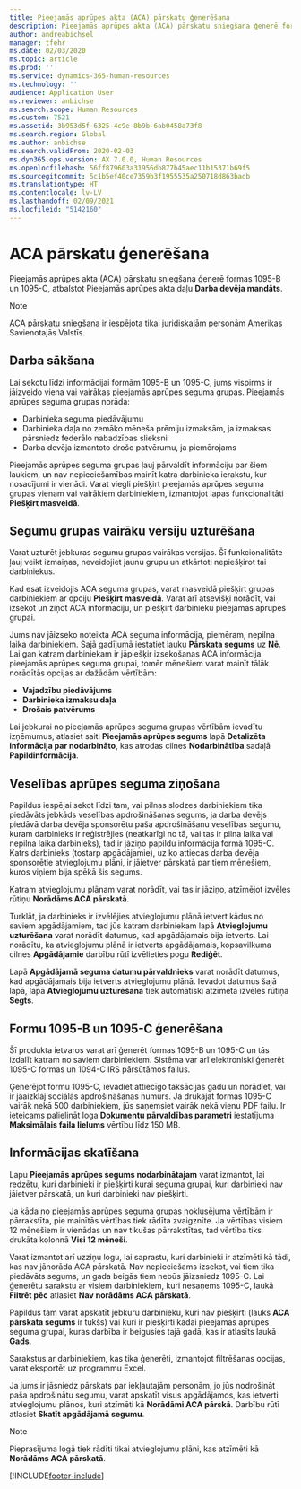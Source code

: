 ```yaml
---
title: Pieejamās aprūpes akta (ACA) pārskatu ģenerēšana
description: Pieejamās aprūpes akta (ACA) pārskatu sniegšana ģenerē formas 1095-B un 1095-C, atbalstot Pieejamās aprūpes akta daļu **Darba devēja mandāts**.
author: andreabichsel
manager: tfehr
ms.date: 02/03/2020
ms.topic: article
ms.prod: ''
ms.service: dynamics-365-human-resources
ms.technology: ''
audience: Application User
ms.reviewer: anbichse
ms.search.scope: Human Resources
ms.custom: 7521
ms.assetid: 3b953d5f-6325-4c9e-8b9b-6ab0458a73f8
ms.search.region: Global
ms.author: anbichse
ms.search.validFrom: 2020-02-03
ms.dyn365.ops.version: AX 7.0.0, Human Resources
ms.openlocfilehash: 56ff879603a31956db877b45aec11b15371b69f5
ms.sourcegitcommit: 5c1b5ef40ce7359b3f1955535a250718d863badb
ms.translationtype: HT
ms.contentlocale: lv-LV
ms.lasthandoff: 02/09/2021
ms.locfileid: "5142160"
---
```

# <a name="generate-aca-reports"></a>ACA pārskatu ģenerēšana

Pieejamās aprūpes akta (ACA) pārskatu sniegšana ģenerē formas 1095-B un 1095-C, atbalstot Pieejamās aprūpes akta daļu **Darba devēja mandāts**.

> [!NOTE]
> ACA pārskatu sniegšana ir iespējota tikai juridiskajām personām Amerikas Savienotajās Valstīs.

## <a name="getting-started"></a>Darba sākšana

Lai sekotu līdzi informācijai formām 1095-B un 1095-C, jums vispirms ir jāizveido viena vai vairākas pieejamās aprūpes seguma grupas. Pieejamās aprūpes seguma grupas norāda:

- Darbinieka seguma piedāvājumu
- Darbinieka daļa no zemāko mēneša prēmiju izmaksām, ja izmaksas pārsniedz federālo nabadzības slieksni
- Darba devēja izmantoto drošo patvērumu, ja piemērojams

Pieejamās aprūpes seguma grupas ļauj pārvaldīt informāciju par šiem laukiem, un nav nepieciešamības mainīt katra darbinieka ierakstu, kur nosacījumi ir vienādi. Varat viegli piešķirt pieejamās aprūpes seguma grupas vienam vai vairākiem darbiniekiem, izmantojot lapas funkcionalitāti **Piešķirt masveidā**.

## <a name="maintaining-multiple-versions-of-a-coverage-group"></a>Segumu grupas vairāku versiju uzturēšana

Varat uzturēt jebkuras segumu grupas vairākas versijas. Šī funkcionalitāte ļauj veikt izmaiņas, neveidojiet jaunu grupu un atkārtoti nepiešķirot tai darbiniekus. 

Kad esat izveidojis ACA seguma grupas, varat masveidā piešķirt grupas darbiniekiem ar opciju **Piešķirt masveidā**. Varat arī atsevišķi norādīt, vai izsekot un ziņot ACA informāciju, un piešķirt darbinieku pieejamās aprūpes grupai.

Jums nav jāizseko noteikta ACA seguma informācija, piemēram, nepilna laika darbiniekiem. Šajā gadījumā iestatiet lauku **Pārskata segums** uz **Nē**. Lai gan katram darbiniekam ir jāpiešķir izsekošanas ACA informācija pieejamās aprūpes seguma grupai, tomēr mēnešiem varat mainīt tālāk norādītās opcijas ar dažādām vērtībām:

- **Vajadzību piedāvājums**
- **Darbinieka izmaksu daļa**
- **Drošais patvērums**

Lai jebkurai no pieejamās aprūpes seguma grupas vērtībām ievadītu izņēmumus, atlasiet saiti **Pieejamās aprūpes segums** lapā **Detalizēta informācija par nodarbināto**, kas atrodas cilnes **Nodarbinātība** sadaļā **Papildinformācija**.

## <a name="reporting-health-care-coverage"></a>Veselības aprūpes seguma ziņošana

Papildus iespējai sekot līdzi tam, vai pilnas slodzes darbiniekiem tika piedāvāts jebkāds veselības apdrošināšanas segums, ja darba devējs piedāvā darba devēja sponsorētu paša apdrošināšanu veselības segumu, kuram darbinieks ir reģistrējies (neatkarīgi no tā, vai tas ir pilna laika vai nepilna laika darbinieks), tad ir jāziņo papildu informācija formā 1095-C. Katrs darbinieks (tostarp apgādājamie), uz ko attiecas darba devēja sponsorētie atvieglojumu plāni, ir jāietver pārskatā par tiem mēnešiem, kuros viņiem bija spēkā šis segums. 

Katram atvieglojumu plānam varat norādīt, vai tas ir jāziņo, atzīmējot izvēles rūtiņu **Norādāms ACA pārskatā**.

Turklāt, ja darbinieks ir izvēlējies atvieglojumu plānā ietvert kādus no saviem apgādājamiem, tad jūs katram darbiniekam lapā **Atvieglojumu uzturēšana** varat norādīt datumus, kad apgādājamais bija ietverts. Lai norādītu, ka atvieglojumu plānā ir ietverts apgādājamais, kopsavilkuma cilnes **Apgādājamie** darbību rūtī izvēlieties pogu **Rediģēt**.

Lapā **Apgādājamā seguma datumu pārvaldnieks** varat norādīt datumus, kad apgādājamais bija ietverts atvieglojumu plānā. Ievadot datumus šajā lapā, lapā **Atvieglojumu uzturēšana** tiek automātiski atzīmēta izvēles rūtiņa **Segts**.

## <a name="generate-1095-b-and-1095-c-forms"></a>Formu 1095-B un 1095-C ģenerēšana

Šī produkta ietvaros varat arī ģenerēt formas 1095-B un 1095-C un tās izdalīt katram no saviem darbiniekiem. Sistēma var arī elektroniski ģenerēt 1095-C formas un 1094-C IRS pārsūtāmos failus.  

Ģenerējot formu 1095-C, ievadiet attiecīgo taksācijas gadu un norādiet, vai ir jāaizklāj sociālās apdrošināšanas numurs. Ja drukājat formas 1095-C vairāk nekā 500 darbiniekiem, jūs saņemsiet vairāk nekā vienu PDF failu. Ir ieteicams palielināt loga **Dokumentu pārvaldības parametri** iestatījuma **Maksimālais faila lielums** vērtību līdz 150 MB.

## <a name="viewing-information"></a>Informācijas skatīšana

Lapu **Pieejamās aprūpes segums nodarbinātajam** varat izmantot, lai redzētu, kuri darbinieki ir piešķirti kurai seguma grupai, kuri darbinieki nav jāietver pārskatā, un kuri darbinieki nav piešķirti.

Ja kāda no pieejamās aprūpes seguma grupas noklusējuma vērtībām ir pārrakstīta, pie mainītās vērtības tiek rādīta zvaigznīte. Ja vērtības visiem 12 mēnešiem ir vienādas un nav tikušas pārrakstītas, tad vērtība tiks drukāta kolonnā **Visi 12 mēneši**.

Varat izmantot arī uzziņu logu, lai saprastu, kuri darbinieki ir atzīmēti kā tādi, kas nav jānorāda ACA pārskatā. Nav nepieciešams izsekot, vai tiem tika piedāvāts segums, un gada beigās tiem nebūs jāizsniedz 1095-C. Lai ģenerētu sarakstu ar visiem darbiniekiem, kuri nesaņems 1095-C, laukā **Filtrēt pēc** atlasiet **Nav norādāms ACA pārskatā**.

Papildus tam varat apskatīt jebkuru darbinieku, kuri nav piešķirti (lauks **ACA pārskata segums** ir tukšs) vai kuri ir piešķirti kādai pieejamās aprūpes seguma grupai, kuras darbība ir beigusies tajā gadā, kas ir atlasīts laukā **Gads**.

Sarakstus ar darbiniekiem, kas tika ģenerēti, izmantojot filtrēšanas opcijas, varat eksportēt uz programmu Excel.

Ja jums ir jāsniedz pārskats par iekļautajām personām, jo jūs nodrošināt paša apdrošinātu segumu, varat apskatīt visus apgādājamos, kas ietverti atvieglojumu plānos, kuri atzīmēti kā **Norādāmi ACA pārskā**. Darbību rūtī atlasiet **Skatīt apgādājamā segumu**.

> [!NOTE]
> Pieprasījuma logā tiek rādīti tikai atvieglojumu plāni, kas atzīmēti kā **Norādāms ACA pārskatā**.


[!INCLUDE[footer-include](../includes/footer-banner.md)]